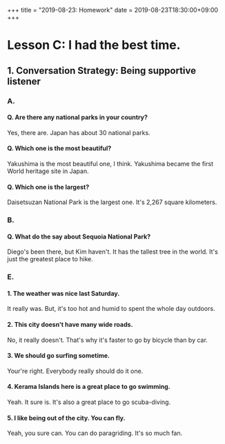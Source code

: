 +++
title =  "2019-08-23: Homework"
date = 2019-08-23T18:30:00+09:00
+++

# Lesson C: I had the best time.

## 1. Conversation Strategy: Being supportive listener

### A.

#### Q. Are there any national parks in your country?

Yes, there are.
Japan has about 30 national parks.

#### Q. Which one is the most beautiful?

Yakushima is the most beautiful one, I think.
Yakushima became the first World heritage site in Japan.

#### Q. Which one is the largest?

Daisetsuzan National Park is the largest one.
It's 2,267 square kilometers.

### B.

#### Q. What do the say about Sequoia National Park?

Diego's been there, but Kim haven't.
It has the tallest tree in the world.
It's just the greatest place to hike.


### E.

#### 1. The weather was nice last Saturday.
It really was.
But, it's too hot and humid to spent the whole day outdoors.

#### 2. This city doesn't have many wide roads.
No, it really doesn't.
That's why it's faster to go by bicycle than by car.

#### 3. We should go surfing sometime.
Your're right.
Everybody really should do it one.

#### 4. Kerama Islands here is a great place to go swimming.
Yeah. It sure is.
It's also a great place to go scuba-diving.

#### 5. I like being out of the city. You can fly.
Yeah, you sure can.
You can do paragriding.
It's so much fan.

